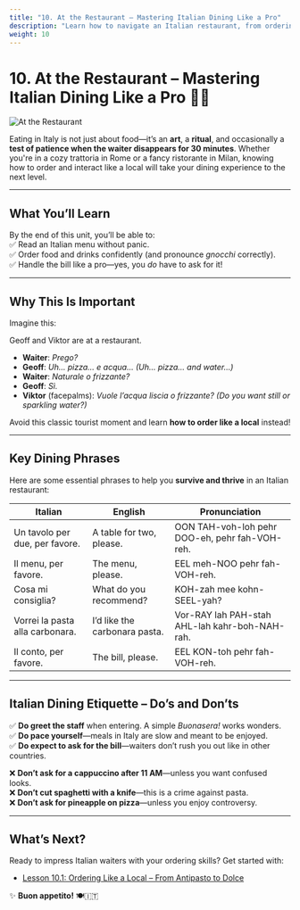 ```yaml
---
title: "10. At the Restaurant – Mastering Italian Dining Like a Pro"
description: "Learn how to navigate an Italian restaurant, from ordering pasta like a native to handling the bill with confidence."
weight: 10
---
```


# 10. At the Restaurant – Mastering Italian Dining Like a Pro 🍝🍷  

![At the Restaurant](/images/beginner/at-the-restaurant/at-the-restaurant.webp)

Eating in Italy is not just about food—it’s an **art**, a **ritual**, and occasionally a **test of patience when the waiter disappears for 30 minutes**. Whether you're in a cozy trattoria in Rome or a fancy ristorante in Milan, knowing how to order and interact like a local will take your dining experience to the next level.  

---

## What You’ll Learn  

By the end of this unit, you’ll be able to:  
✅ Read an Italian menu without panic.  
✅ Order food and drinks confidently (and pronounce *gnocchi* correctly).  
✅ Handle the bill like a pro—yes, you *do* have to ask for it!  

---

## Why This Is Important  

Imagine this:  

Geoff and Viktor are at a restaurant.  

- **Waiter**: *Prego?*  
- **Geoff**: *Uh… pizza… e acqua…* *(Uh… pizza… and water…)*  
- **Waiter**: *Naturale o frizzante?*  
- **Geoff**: *Sì.*  
- **Viktor** (facepalms): *Vuole l’acqua liscia o frizzante?* *(Do you want still or sparkling water?)*  

Avoid this classic tourist moment and learn **how to order like a local** instead!  

---

## Key Dining Phrases  

Here are some essential phrases to help you **survive and thrive** in an Italian restaurant:  

| Italian | English | Pronunciation |  
|---------|---------|---------------|  
| Un tavolo per due, per favore. | A table for two, please. | OON TAH-voh-loh pehr DOO-eh, pehr fah-VOH-reh. |  
| Il menu, per favore. | The menu, please. | EEL meh-NOO pehr fah-VOH-reh. |  
| Cosa mi consiglia? | What do you recommend? | KOH-zah mee kohn-SEEL-yah? |  
| Vorrei la pasta alla carbonara. | I’d like the carbonara pasta. | Vor-RAY lah PAH-stah AHL-lah kahr-boh-NAH-rah. |  
| Il conto, per favore. | The bill, please. | EEL KON-toh pehr fah-VOH-reh. |  

---

## Italian Dining Etiquette – Do’s and Don’ts  

✅ **Do greet the staff** when entering. A simple *Buonasera!* works wonders.  
✅ **Do pace yourself**—meals in Italy are slow and meant to be enjoyed.  
✅ **Do expect to ask for the bill**—waiters don’t rush you out like in other countries.  

❌ **Don’t ask for a cappuccino after 11 AM**—unless you want confused looks.  
❌ **Don’t cut spaghetti with a knife**—this is a crime against pasta.  
❌ **Don’t ask for pineapple on pizza**—unless you enjoy controversy.  

---

## What’s Next?  

Ready to impress Italian waiters with your ordering skills? Get started with:  
- [Lesson 10.1: Ordering Like a Local – From Antipasto to Dolce](./lesson10-1/)  

✨ **Buon appetito!** 🍽️🇮🇹  
